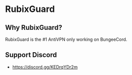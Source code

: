 # RubixGuard

## Why RubixGuard?
RubixGuard is the #1 AntiVPN only working on BungeeCord.


## Support Discord
* https://discord.gg/KEDrqYDr2m

